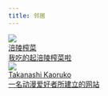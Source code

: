 ```yaml
---
title: 邻居
---
```


<div class="friends">

<a class="a-friend" target="_blank"  href="https://sssssystem.github.io">
<img class="blog-avatar" src="https://ae01.alicdn.com/kf/H7703af2e60384f3caf135f586114224cK.jpg" data-tag="bdshare">
<div class="text-container">
<div class="name">涪陵榨菜</div>
<div class="description" style="width:185px;overflow:hidden;text-overflow:ellipsis;white-space:nowrap;">我吃的起涪陵榨菜啦</div>
</div>
</a>
<a class="a-friend" target="_blank"  href="https://vanillaneko.club">
<img class="blog-avatar" src="https://i.loli.net/2020/03/29/AHQRtBJx6hKaYPg.jpg" data-tag="bdshare">
<div class="text-container">
<div class="name">Takanashi Kaoruko</div>
<div class="description" style="width:185px;overflow:hidden;text-overflow:ellipsis;white-space:nowrap;">一名动漫爱好者所建立的网站</div>
</div>
</a>
</div>
